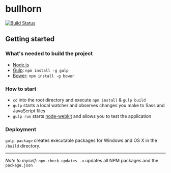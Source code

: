 # bullhorn
[![Build Status](https://travis-ci.org/philipproplesch/bullhorn.svg?branch=master)](https://travis-ci.org/philipproplesch/bullhorn)

## Getting started

### What's needed to build the project

- [Node.js](http://nodejs.org/)
- [Gulp](http://gulpjs.com/): `npm install -g gulp`
- [Bower](http://bower.io/): `npm install -g bower`

### How to start

- `cd` into the root directory and execute `npm install` & `gulp build`
- `gulp` starts a local watcher and observes changes you make to Sass and JavaScript files
- `gulp run` starts [node-webkit](https://github.com/rogerwang/node-webkit) and allows you to test the application


### Deployment

`gulp package` creates executable packages for Windows and OS X in the `/build` directory.

---

*Note to myself:* `npm-check-updates -u` updates all NPM packages and the `package.json`
